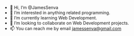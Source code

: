 - 👋 Hi, I’m @JamesSenva
- 👀 I’m interested in anything related programming.
- 🌱 I’m currently learning Web Development.
- 💞️ I’m looking to collaborate on Web Development projects.
- 📫 You can reach me by email jamessenva@gmail.com

<!---
JamesSenva/JamesSenva is a ✨ special ✨ repository because its `README.md` (this file) appears on your GitHub profile.
You can click the Preview link to take a look at your changes.
--->
